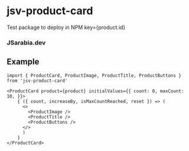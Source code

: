 # jsv-product-card

Test package to deploy in NPM
key={product.id}
### JSarabia.dev

## Example
```
import { ProductCard, ProductImage, ProductTitle, ProductButtons } from 'jsv-product-card'
```

```
<ProductCard product={product} initialValues={{ count: 0, maxCount: 10, }}>
    { ({ count, increaseBy, isMaxCountReached, reset }) => (
      <>
        <ProductImage />
        <ProductTitle />
        <ProductButtons />
      </>
      )
    }
</ProductCard>
```
